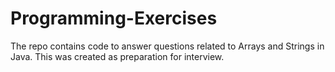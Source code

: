 # Programming-Exercises
The repo contains code to answer questions related to Arrays and Strings in Java. This was created as preparation for interview.
